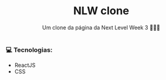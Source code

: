 <br />
<p align="center">
    <h1 align="center">NLW clone</h1>

  <p align="center">    
     Um clone da página da Next Level Week 3 🚀🚀🚀
       <br />
    <br />
  </p> 


### :computer: Tecnologias:
- ReactJS
- CSS




   
